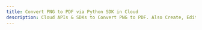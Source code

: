 ---title: Convert PNG to PDF via Python SDK in Clouddescription: Cloud APIs & SDKs to Convert PNG to PDF. Also Create, Edit & Render Microsoft Word & OpenOffice documents in the Cloud.---
